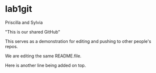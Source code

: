 lab1git
=======

Priscilla and Sylvia

"This is our shared GitHub"

This serves as a demonstration for editing and pushing to other people's repos.

We are editing the same README.file.

Here is another line being added on top.



